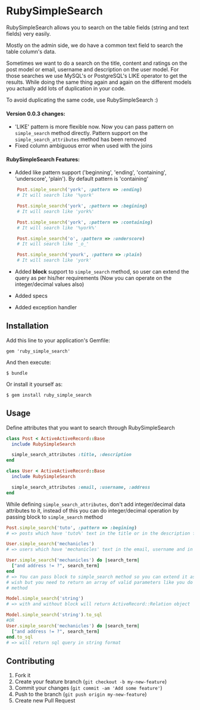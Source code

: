 # RubySimpleSearch

RubySimpleSearch allows you to search on the table fields (string and text fields)
very easily.

Mostly on the admin side, we do have a common text field to search the table
column's data.

Sometimes we want to do a search on the title, content and ratings on the post model or
email, username and description on the user model. For those searches we use MySQL's
or PostgreSQL's LIKE operator to get the results. While doing the same thing again and again
on the different models you actually add lots of duplication in your code.

To avoid duplicating the same code, use RubySimpleSearch :)

#### Version 0.0.3 changes:
- 'LIKE' pattern is more flexible now. Now you can pass pattern on ```simple_search```
  method directly. Pattern support on the ```simple_search_attributes``` method has been removed
- Fixed column ambiguous error when used with the joins


#### RubySimpleSearch Features:
- Added like pattern support ('beginning', 'ending', 'containing', 'underscore', 'plain').
  By default pattern is 'containing'

```Ruby
    Post.simple_search('york', :pattern => :ending)
    # It will search like '%york'

    Post.simple_search('york', :pattern => :begining)
    # It will search like 'york%'

    Post.simple_search('york', :pattern => :containing)
    # It will search like '%york%'

    Post.simple_search('o', :pattern => :underscore)
    # It will search like '_o_'

    Post.simple_search('yourk', :pattern => :plain)
    # It will search like 'york'
```
- Added **block** support to ```simple_search``` method, so user can extend the query as per
  his/her requirements (Now you can operate on the integer/decimal values also)

- Added specs

- Added exception handler

## Installation

Add this line to your application's Gemfile:

    gem 'ruby_simple_search'

And then execute:

    $ bundle

Or install it yourself as:

    $ gem install ruby_simple_search

## Usage

Define attributes that you want to search through RubySimpleSearch

```Ruby
class Post < ActiveActiveRecord::Base
  include RubySimpleSearch

  simple_search_attributes :title, :description
end
```
```Ruby
class User < ActiveActiveRecord::Base
  include RubySimpleSearch

  simple_search_attributes :email, :username, :address
end
```
While defining ```simple_search_attributes```, don't add integer/decimal data
attributes to it, instead of this you can do integer/decimal operation
by passing block to ```simple_search``` method
```Ruby
Post.simple_search('tuto', :pattern => :begining)
# => posts which have 'tuto%' text in the title or in the description fields
```
```Ruby
User.simple_search('mechanicles')
# => users which have 'mechanicles' text in the email, username and in address
```
```Ruby
User.simple_search('mechanicles') do |search_term|
  ["and address != ?", search_term]
end
# => You can pass block to simple_search method so you can extend it as your
# wish but you need to return an array of valid parameters like you do in #where
# method
```
```Ruby
Model.simple_search('string')
# => with and without block will return ActiveRecord::Relation object
```
```Ruby
Model.simple_search('string').to_sql
#OR
User.simple_search('mechanicles') do |search_term|
  ["and address != ?", search_term]
end.to_sql
# => will return sql query in string format
```
## Contributing

1. Fork it
2. Create your feature branch (`git checkout -b my-new-feature`)
3. Commit your changes (`git commit -am 'Add some feature'`)
4. Push to the branch (`git push origin my-new-feature`)
5. Create new Pull Request
